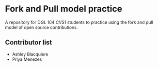 # Fork and Pull model practice
A repository for DGL 104 CVS1 students to practice using the fork and pull model of open source contributions.

## Contributor list
- Ashley Blacquiere
- Priya Menezes

